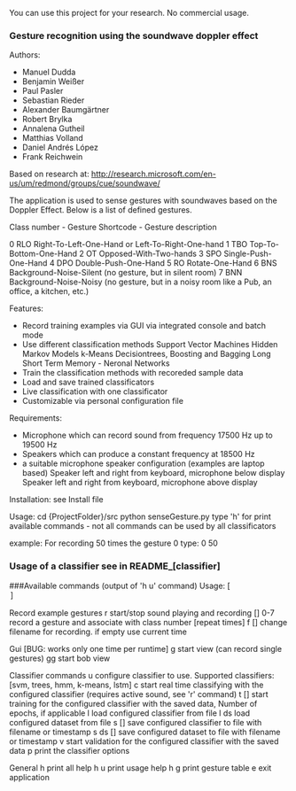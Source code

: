 You can use this project for your research. No commercial usage. 


### Gesture recognition using the soundwave doppler effect
Authors: 
- Manuel Dudda
- Benjamin Weißer
- Paul Pasler
- Sebastian Rieder
- Alexander Baumgärtner
- Robert Brylka
- Annalena Gutheil
- Matthias Volland
- Daniel Andrés López
- Frank Reichwein

Based on research at: http://research.microsoft.com/en-us/um/redmond/groups/cue/soundwave/

The application is used to sense gestures with soundwaves based on the Doppler Effect. Below is a list of defined gestures. 

Class number - Gesture Shortcode -  Gesture description

0 RLO 	Right-To-Left-One-Hand or Left-To-Right-One-hand
1 TBO 	Top-To-Bottom-One-Hand
2 OT 	Opposed-With-Two-hands
3 SPO 	Single-Push-One-Hand
4 DPO 	Double-Push-One-Hand
5 RO 	Rotate-One-Hand
6 BNS 	Background-Noise-Silent (no gesture, but in silent room)
7 BNN 	Background-Noise-Noisy (no gesture, but in a noisy room like a Pub, an office, a kitchen, etc.)


Features:
- Record training examples
	via GUI
	via integrated console and batch mode
- Use different classification methods
	Support Vector Machines
	Hidden Markov Models
	k-Means
	Decisiontrees, Boosting and Bagging
	Long Short Term Memory - Neronal Networks
- Train the classification methods with recoreded sample data
- Load and save trained classificators
- Live classification with one classificator
- Customizable via personal configuration file

Requirements:
- Microphone which can record sound from frequency 17500 Hz up to 19500 Hz
- Speakers which can produce a constant frequency at 18500 Hz
- a suitable microphone speaker configuration (examples are laptop based)
	Speaker left and right from keyboard, microphone below display
	Speaker left and right from keyboard, microphone above display

Installation:
see Install file

Usage:
	cd {ProjectFolder}/src
	python senseGesture.py
	type 'h' for print available commands
	- not all commands can be used by all classificators
	
example: 
	For recording 50 times the gesture 0 type:
	0 50 

### Usage of a classifier see in README_[classifier]

###Available commands (output of 'h u' command)
Usage: <command> [<option>]

Record example gestures
  r 			start/stop sound playing and recording
  <num> [<num>]	0-7 record a gesture and associate with class number [repeat <digit> times]
  f [<string>] 	change filename for recording. if empty use current time 

Gui [BUG: works only one time per runtime]
  g 		start view (can record single gestures)
  gg 		start bob view

Classifier commands
  u <classifier> 	configure classifier to use. Supported classifiers: [svm, trees, hmm, k-means, lstm]
  c 				start real time classifying with the configured classifier (requires active sound, see 'r' command)
  t [<num>] 		start training for the configured classifier with the saved data, <num> Number of epochs, if applicable
  l <filename> 		load configured classifier from file
  l ds <filename> 	load configured dataset from file
  s [<filename>] 	save configured classifier to file with filename or timestamp
  s ds [<filename>] save configured dataset to file with filename or timestamp
  v 				start validation for the configured classifier with the saved data
  p 				print the classifier options

General
  h 		print all help
  h u 		print usage help
  h g 		print gesture table
  e 		exit application

	
